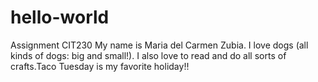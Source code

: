 # hello-world
Assignment CIT230
My name is Maria del Carmen Zubia. I love dogs (all kinds of dogs: big and small!). I also love to read and do all sorts of crafts.Taco Tuesday is my favorite holiday!! 
